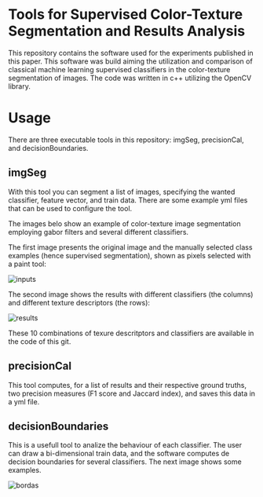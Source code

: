# Tools for Supervised Color-Texture Segmentation and Results Analysis

This repository contains the software used for the experiments published in this paper.
This software was build aiming the utilization and comparison of classical machine learning supervised classifiers in the color-texture segmentation of images. The code was written in c++ utilizing the OpenCV library.

# Usage

There are three executable tools in this repository: imgSeg, precisionCal, and decisionBoundaries.

## imgSeg

With this tool you can segment a list of images, specifying the wanted classifier, feature vector, and train data. There are some example yml files that can be used to configure the tool. 

The images belo show an example of color-texture image segmentation employing gabor filters and several different classifiers.

The first image presents the original image and the manually selected class examples (hence supervised segmentation), shown as pixels selected with a paint tool:

![inputs](https://user-images.githubusercontent.com/8596365/58821575-c89ceb00-860b-11e9-869d-469fd4aac0b6.png)

The second image shows the results with different classifiers (the columns) and different texture descriptors (the rows):

![results](https://user-images.githubusercontent.com/8596365/58821615-d7839d80-860b-11e9-8804-c6ac874da926.png)

These 10 combinations of texure descritptors and classifiers are available in the code of this git.

## precisionCal

This tool computes, for a list of results and their respective ground truths, two precision measures (F1 score and Jaccard index), and saves this data in a yml file.

## decisionBoundaries

This is a usefull tool to analize the behaviour of each classifier. The user can draw a bi-dimensional train data, and the software computes de decision boundaries for several classifiers. The next image shows some examples.

![bordas](https://user-images.githubusercontent.com/8596365/58821715-0bf75980-860c-11e9-8e7b-4e89a3b623e7.png)
